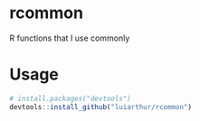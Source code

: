 # rcommon
R functions that I use commonly

# Usage

~~~ R
# install.packages("devtools")
devtools::install_github("luiarthur/rcommon")
~~~
